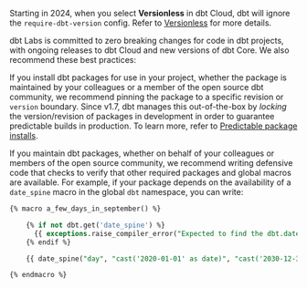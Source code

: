
Starting in 2024, when you select **Versionless** in dbt Cloud, dbt will ignore the `require-dbt-version` config. Refer to [Versionless](/docs/dbt-versions/upgrade-dbt-version-in-cloud#versionless) for more details. 

dbt Labs is committed to zero breaking changes for code in dbt projects, with ongoing releases to dbt Cloud and new versions of dbt Core. We also recommend these best practices:

<Expandable alt_header="Installing dbt packages" >

If you install dbt packages for use in your project, whether the package is maintained by your colleagues or a member of the open source dbt community, we recommend pinning the package to a specific revision or `version` boundary. Since v1.7, dbt manages this out-of-the-box by _locking_ the version/revision of packages in development in order to guarantee predictable builds in production. To learn more, refer to [Predictable package installs](/reference/commands/deps#predictable-package-installs).

</Expandable>
<Expandable alt_header="Maintaining dbt packages" >

If you maintain dbt packages, whether on behalf of your colleagues or members of the open source community, we recommend writing defensive code that checks to verify that other required packages and global macros are available. For example, if your package depends on the availability of a `date_spine` macro in the global `dbt` namespace, you can write:

<File name="models/some_days.sql">

```sql
{% macro a_few_days_in_september() %}

    {% if not dbt.get('date_spine') %}
      {{ exceptions.raise_compiler_error("Expected to find the dbt.date_spine macro, but it could not be found") }}
    {% endif %}

    {{ date_spine("day", "cast('2020-01-01' as date)", "cast('2030-12-31' as date)") }}

{% endmacro %}
```

</File>

</Expandable>
